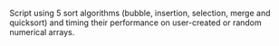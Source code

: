 Script using 5 sort algorithms (bubble, insertion, selection, merge and quicksort) and timing their performance on user-created or random numerical arrays.
